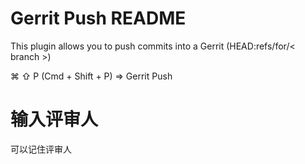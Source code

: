 # Gerrit Push README

This plugin allows you to push commits into a Gerrit (HEAD:refs/for/< branch >)

⌘ ⇧ P (Cmd + Shift + P) => Gerrit Push
# 输入评审人
可以记住评审人
